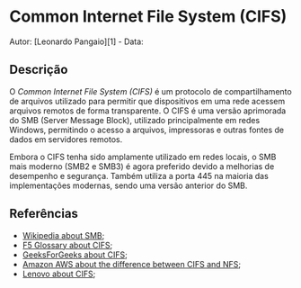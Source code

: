 # Common Internet File System (CIFS)

Autor: [Leonardo Pangaio][1] - Data: 

## Descrição

O *Common Internet File System (CIFS)* é um protocolo de compartilhamento de arquivos utilizado para permitir que dispositivos em uma rede acessem arquivos remotos de forma transparente. O CIFS é uma versão aprimorada do SMB (Server Message Block), utilizado principalmente em redes Windows, permitindo o acesso a arquivos, impressoras e outras fontes de dados em servidores remotos.

Embora o CIFS tenha sido amplamente utilizado em redes locais, o SMB mais moderno (SMB2 e SMB3) é agora preferido devido a melhorias de desempenho e segurança. Também utiliza a porta 445 na maioria das implementações modernas, sendo uma versão anterior do SMB.

## Referências

- [Wikipedia about SMB](https://pt.wikipedia.org/wiki/Server_Message_Block);
- [F5 Glossary about CIFS](https://www.f5.com/pt_br/glossary/cifs-smb);
- [GeeksForGeeks about CIFS](https://www.geeksforgeeks.org/what-is-cifs-common-internet-file-system/);
- [Amazon AWS about the difference between CIFS and NFS](https://aws.amazon.com/pt/compare/the-difference-between-nfs-and-cifs/);
- [Lenovo about CIFS](https://www.lenovo.com/us/en/glossary/what-is-common-internet-file-system-cifs/?orgRef=https%253A%252F%252Fwww.google.com%252F&srsltid=AfmBOoquJ-4XD39N68vDzYqropme-52PQ_JzVRuVU1Yk1bpu1jhcpi_A);
